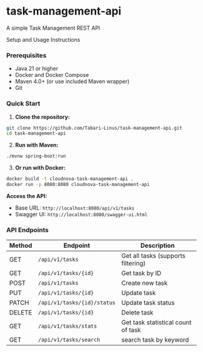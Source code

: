 # task-management-api
A simple Task Management REST API 

Setup and Usage Instructions

### Prerequisites
- Java 21 or higher
- Docker and Docker Compose
- Maven 4.0+ (or use included Maven wrapper)
- Git

### Quick Start

1. **Clone the repository:**
```bash
git clone https://github.com/Tabari-Linus/task-management-api.git
cd task-management-api
```

2. **Run with Maven:**
```bash
./mvnw spring-boot:run
```

3. **Or run with Docker:**
```bash
docker build -t cloudnova-task-management-api .
docker run -p 8080:8080 cloudnova-task-management-api
```
**Access the API:**
- Base URL: `http://localhost:8080/api/v1/tasks`
- Swagger UI: `http://localhost:8080/swagger-ui.html`


### API Endpoints

| Method | Endpoint                    | Description                        |
|--------|-----------------------------|------------------------------------|
| GET | `/api/v1/tasks`             | Get all tasks (supports filtering) |
| GET | `/api/v1/tasks/{id}`        | Get task by ID                     |
| POST | `/api/v1/tasks`             | Create new task                    |
| PUT | `/api/v1/tasks/{id}`        | Update task                        |
| PATCH | `/api/v1/tasks/{id}/status` | Update task status                 |
| DELETE | `/api/v1/tasks/{id}`        | Delete task                        |
| GET | `/api/v1/tasks/stats`       | Get task statistical count of task |
| GET | `/api/v1/tasks/search`      | search task by keyword             |
